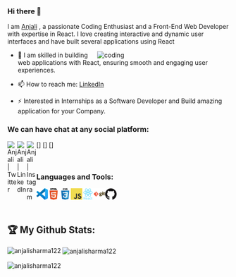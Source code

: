 ### Hi there 👋
I am [Anjali](https://github.com/anjalisharma122) , a passionate Coding Enthusiast and a Front-End Web Developer with expertise in React. I love creating interactive and dynamic user interfaces and have built several applications using React

<img align="right" alt="coding" width="300" src="https://user-images.githubusercontent.com/101390725/190355324-a0e8b36a-6c23-46df-93b2-aa01c7dddd24.gif">


- 🌱 I am skilled in building web applications with React, ensuring smooth and engaging user experiences.
- 📫 How to reach me: 
    [LinkedIn](https://www.linkedin.com/in/anjali-sharma-588145289/)

- ⚡ Interested in Internships as a Software Developer and Build amazing application for your Company.

### We can have chat at any social platform:



[<img align="left" alt="Anjali | Twitter" width="22px" src="https://cdn.jsdelivr.net/npm/simple-icons@v3/icons/twitter.svg" />]
[<img align="left" alt="Anjali | LinkedIn" width="22px" src="https://cdn.jsdelivr.net/npm/simple-icons@v3/icons/linkedin.svg" />]
[<img align="left" alt="Anjali | Instagram" width="22px" src="https://cdn.jsdelivr.net/npm/simple-icons@v3/icons/instagram.svg" />]

<br />


### Languages and Tools:

<img align="left" alt="Visual Studio Code" width="26px" src="https://raw.githubusercontent.com/github/explore/80688e429a7d4ef2fca1e82350fe8e3517d3494d/topics/visual-studio-code/visual-studio-code.png" />
<img align="left" alt="HTML5" width="26px" src="https://raw.githubusercontent.com/github/explore/80688e429a7d4ef2fca1e82350fe8e3517d3494d/topics/html/html.png" />
<img align="left" alt="CSS3" width="26px" src="https://raw.githubusercontent.com/github/explore/80688e429a7d4ef2fca1e82350fe8e3517d3494d/topics/css/css.png" />
<img align="left" alt="JavaScript" width="26px" src="https://raw.githubusercontent.com/github/explore/80688e429a7d4ef2fca1e82350fe8e3517d3494d/topics/javascript/javascript.png" />
<img align="left" alt="React" width="26px" src="https://raw.githubusercontent.com/devicons/devicon/master/icons/react/react-original-wordmark.svg" />
<img align="left" alt="Git" width="26px" src="https://raw.githubusercontent.com/github/explore/80688e429a7d4ef2fca1e82350fe8e3517d3494d/topics/git/git.png" />
<img align="left" alt="GitHub" width="26px" src="https://raw.githubusercontent.com/github/explore/78df643247d429f6cc873026c0622819ad797942/topics/github/github.png" />

<br />
<br />
<br />

## :trophy:  My Github Stats:
<p><img align="left" src="https://github-readme-stats.vercel.app/api/top-langs?username=anjalisharma122&show_icons=true&locale=en&layout=compact" alt="anjalisharma122" /></p>

<p>&nbsp;<img align="center" src="https://github-readme-stats.vercel.app/api?username=anjalisharma122&show_icons=true&locale=en" alt="anjalisharma122" /></p>

<p><img align="center" src="https://github-readme-streak-stats.herokuapp.com/?user=anjalisharma122&" alt="anjalisharma122" /></p>
